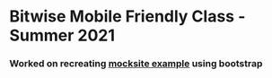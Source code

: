 # Bitwise Mobile Friendly Class - Summer 2021

### Worked on recreating [mocksite example](https://geekwiseacademy.github.io/virtual-mobile-friendly-websites/img/parallax-practice.jpg) using bootstrap
